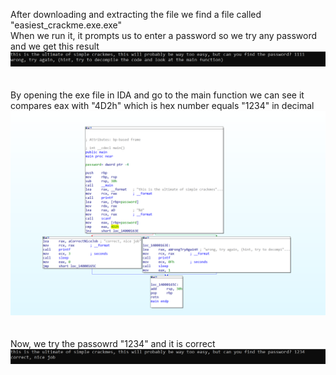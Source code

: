 After downloading and extracting the file we find a file called "easiest_crackme.exe.exe"  
When we run it, it prompts us to enter a password so we try any password and we get this result  
![wrong](wrong.png)  
<br><br>
By opening the exe file in IDA and go to the main function we can see it compares eax with "4D2h" which is hex number equals "1234" in decimal
![ida](ida.png)  
<br><br>
Now, we try the passowrd "1234" and it is correct  
![correct](correct.png)
